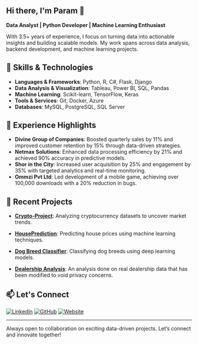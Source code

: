 ## Hi there, I'm Param 👋

**Data Analyst | Python Developer | Machine Learning Enthusiast**

With 3.5+ years of experience, I focus on turning data into actionable insights and building scalable models. My work spans across data analysis, backend development, and machine learning projects.

## 🔧 Skills & Technologies

- **Languages & Frameworks**: Python, R, C#, Flask, Django
- **Data Analysis & Visualization**: Tableau, Power BI, SQL, Pandas
- **Machine Learning**: Scikit-learn, TensorFlow, Keras
- **Tools & Services**: Git, Docker, Azure
- **Databases**: MySQL, PostgreSQL, SQL Server

## 💼 Experience Highlights

- **Divine Group of Companies**: Boosted quarterly sales by 11% and improved customer retention by 15% through data-driven strategies.
- **Netmax Solutions**: Enhanced data processing efficiency by 21% and achieved 90% accuracy in predictive models.
- **Shor in the City**: Increased user acquisition by 25% and engagement by 35% with targeted analytics and real-time monitoring.
- **Ommzi Pvt Ltd**: Led development of a mobile game, achieving over 100,000 downloads with a 20% reduction in bugs.

## 🚀 Recent Projects

- **[Crypto-Project](https://github.com/param10/Crypto-Project)**: Analyzing cryptocurrency datasets to uncover market trends.
  
- **[HousePrediction](https://github.com/param10/HousePrediction)**: Predicting house prices using machine learning techniques.

- **[Dog Breed Classifier](https://github.com/param10/DogBreedClassifer)**: Classifying dog breeds using deep learning models.

- **[Dealership Analysis](https://github.com/param10/Dealership-Analysis)**: An analysis done on real dealership data that has been modified to void privacy concerns.


## 📫 Let's Connect

[![LinkedIn](https://img.shields.io/badge/LinkedIn-Profile-blue?logo=linkedin&style=social)](https://www.linkedin.com/in/param-jaswal) 
[![GitHub](https://img.shields.io/badge/GitHub-Profile-black?logo=github&style=social)](https://github.com/param10)
[![Website](https://img.shields.io/badge/Website-Visit%20Now-blue)](http://www.parambytes.com/)

---

Always open to collaboration on exciting data-driven projects. Let’s connect and innovate together!

